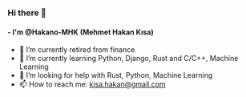 ### Hi there 👋 
#### - I'm @Hakano-MHK (Mehmet Hakan Kısa)

<!--
### Hi there 👋

**Hakano-MHK/Hakano-MHK** is a ✨ _special_ ✨ repository because its `README.md` (this file) appears on your GitHub profile.

Here are some ideas to get you started:
- 🔭 I’m currently working on ...
- 🌱 I’m currently learning ...
- 👯 I’m looking to collaborate on ...
- 🤔 I’m looking for help with ...
- 💬 Ask me about ...
- 📫 How to reach me: ...
- 😄 Pronouns: ...
- ⚡ Fun fact: ...
-->

- 🔭 I’m currently retired from finance 
- 🌱 I’m currently learning Python, Django, Rust and C/C++, Machine Learning
- 🤔 I’m looking for help with Rust, Python, Machine Learning
- 📫 How to reach me: kisa.hakan@gmail.com

